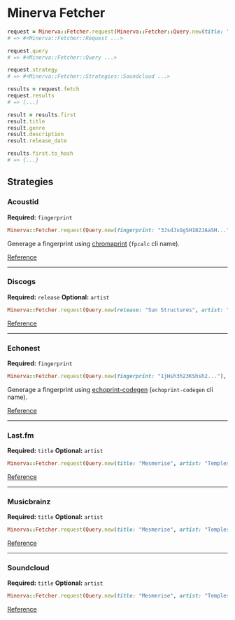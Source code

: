 # Minerva Fetcher

```ruby
request = Minerva::Fetcher.request(Minerva::Fetcher::Query.new(title: "Mesmerise", artist: "Temples"), Minerva::Fetcher::Strategies::Soundcloud.new)
# => #<Minerva::Fetcher::Request ...>

request.query
# => #<Minerva::Fetcher::Query ...>

request.strategy
# => #<Minerva::Fetcher::Strategies::Soundcloud ...>

results = request.fetch
request.results
# => [...]

result = results.first
result.title
result.genre
result.description
result.release_date

results.first.to_hash
# => {...}
```


## Strategies

### Acoustid

__Required:__ `fingerprint`

```ruby
Minerva::Fetcher.request(Query.new(fingerprint: "3JsdJsGgSH182JAaSH..."), Strategies::Acoustid.new)
```

Generage a fingerprint using [chromaprint](http://acoustid.org/chromaprint) (`fpcalc` cli name).

[Reference](http://acoustid.org/webservice#lookup)

---

### Discogs

__Required:__ `release`
__Optional:__ `artist`

```ruby
Minerva::Fetcher.request(Query.new(release: "Sun Structures", artist: "Temples"), Strategies::Discogs.new)
```

[Reference](http://www.discogs.com/developers/resources/database/search-endpoint.html)

---

### Echonest

__Required:__ `fingerprint`

```ruby
Minerva::Fetcher.request(Query.new(fingerprint: "1jHsh3h23KShsh2..."), Strategies::Echonest.new)
```
Generage a fingerprint using [echoprint-codegen](https://github.com/echonest/echoprint-codegen) (`echoprint-codegen` cli name).

[Reference](http://developer.echonest.com/docs/v4/song.html#identify)

---

### Last.fm

__Required:__ `title`
__Optional:__ `artist`

```ruby
Minerva::Fetcher.request(Query.new(title: "Mesmerise", artist: "Temples"), Strategies::Lastfm.new)
```

[Reference](http://www.lastfm.fr/api/show/track.search)

---

### Musicbrainz

__Required:__ `title`
__Optional:__ `artist`

```ruby
Minerva::Fetcher.request(Query.new(title: "Mesmerise", artist: "Temples"), Strategies::Musicbrainz.new)
```

[Reference](http://musicbrainz.org/doc/Development/XML_Web_Service/Version_1#Searching_Tracks)

---

### Soundcloud

__Required:__ `title`
__Optional:__ `artist`

```ruby
Minerva::Fetcher.request(Query.new(title: "Mesmerise", artist: "Temples"), Strategies::Soundcloud.new)
```

[Reference](http://developers.soundcloud.com/docs/api/reference#tracks)
